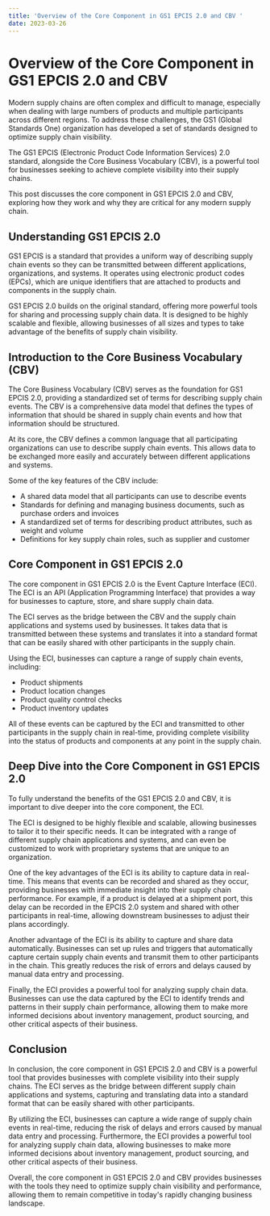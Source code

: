 ```yaml
---
title: 'Overview of the Core Component in GS1 EPCIS 2.0 and CBV '
date: 2023-03-26
---
```


# Overview of the Core Component in GS1 EPCIS 2.0 and CBV

Modern supply chains are often complex and difficult to manage, especially when dealing with large numbers of products and multiple participants across different regions. To address these challenges, the GS1 (Global Standards One) organization has developed a set of standards designed to optimize supply chain visibility.

The GS1 EPCIS (Electronic Product Code Information Services) 2.0 standard, alongside the Core Business Vocabulary (CBV), is a powerful tool for businesses seeking to achieve complete visibility into their supply chains.

This post discusses the core component in GS1 EPCIS 2.0 and CBV, exploring how they work and why they are critical for any modern supply chain.

## Understanding GS1 EPCIS 2.0

GS1 EPCIS is a standard that provides a uniform way of describing supply chain events so they can be transmitted between different applications, organizations, and systems. It operates using electronic product codes (EPCs), which are unique identifiers that are attached to products and components in the supply chain.

GS1 EPCIS 2.0 builds on the original standard, offering more powerful tools for sharing and processing supply chain data. It is designed to be highly scalable and flexible, allowing businesses of all sizes and types to take advantage of the benefits of supply chain visibility.

## Introduction to the Core Business Vocabulary (CBV)

The Core Business Vocabulary (CBV) serves as the foundation for GS1 EPCIS 2.0, providing a standardized set of terms for describing supply chain events. The CBV is a comprehensive data model that defines the types of information that should be shared in supply chain events and how that information should be structured.

At its core, the CBV defines a common language that all participating organizations can use to describe supply chain events. This allows data to be exchanged more easily and accurately between different applications and systems.

Some of the key features of the CBV include:

- A shared data model that all participants can use to describe events
- Standards for defining and managing business documents, such as purchase orders and invoices
- A standardized set of terms for describing product attributes, such as weight and volume
- Definitions for key supply chain roles, such as supplier and customer

## Core Component in GS1 EPCIS 2.0

The core component in GS1 EPCIS 2.0 is the Event Capture Interface (ECI). The ECI is an API (Application Programming Interface) that provides a way for businesses to capture, store, and share supply chain data.

The ECI serves as the bridge between the CBV and the supply chain applications and systems used by businesses. It takes data that is transmitted between these systems and translates it into a standard format that can be easily shared with other participants in the supply chain.

Using the ECI, businesses can capture a range of supply chain events, including:

- Product shipments
- Product location changes
- Product quality control checks
- Product inventory updates

All of these events can be captured by the ECI and transmitted to other participants in the supply chain in real-time, providing complete visibility into the status of products and components at any point in the supply chain.

## Deep Dive into the Core Component in GS1 EPCIS 2.0

To fully understand the benefits of the GS1 EPCIS 2.0 and CBV, it is important to dive deeper into the core component, the ECI.

The ECI is designed to be highly flexible and scalable, allowing businesses to tailor it to their specific needs. It can be integrated with a range of different supply chain applications and systems, and can even be customized to work with proprietary systems that are unique to an organization.

One of the key advantages of the ECI is its ability to capture data in real-time. This means that events can be recorded and shared as they occur, providing businesses with immediate insight into their supply chain performance. For example, if a product is delayed at a shipment port, this delay can be recorded in the EPCIS 2.0 system and shared with other participants in real-time, allowing downstream businesses to adjust their plans accordingly.

Another advantage of the ECI is its ability to capture and share data automatically. Businesses can set up rules and triggers that automatically capture certain supply chain events and transmit them to other participants in the chain. This greatly reduces the risk of errors and delays caused by manual data entry and processing.

Finally, the ECI provides a powerful tool for analyzing supply chain data. Businesses can use the data captured by the ECI to identify trends and patterns in their supply chain performance, allowing them to make more informed decisions about inventory management, product sourcing, and other critical aspects of their business.

## Conclusion

In conclusion, the core component in GS1 EPCIS 2.0 and CBV is a powerful tool that provides businesses with complete visibility into their supply chains. The ECI serves as the bridge between different supply chain applications and systems, capturing and translating data into a standard format that can be easily shared with other participants.

By utilizing the ECI, businesses can capture a wide range of supply chain events in real-time, reducing the risk of delays and errors caused by manual data entry and processing. Furthermore, the ECI provides a powerful tool for analyzing supply chain data, allowing businesses to make more informed decisions about inventory management, product sourcing, and other critical aspects of their business.

Overall, the core component in GS1 EPCIS 2.0 and CBV provides businesses with the tools they need to optimize supply chain visibility and performance, allowing them to remain competitive in today's rapidly changing business landscape.
